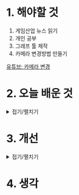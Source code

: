 
# 1. 해야할 것

1. 게임산업 뉴스 읽기 
2. 개인 공부  
3. 그래프 툴 제작
4. 카메라 변경방법 만들기

[유튜브: 카메라 변경](https://youtube.com/shorts/-78KDZQbnes?feature=shared)


# 2. 오늘 배운 것

<details>
<summary>접기/펼치기</summary>

## tension 그래프 툴 제작
<img width="370" height="180" alt="image" src="https://github.com/user-attachments/assets/71bce937-534b-4146-94d0-a028b9141697" />

<img width="220" height="255" alt="image" src="https://github.com/user-attachments/assets/a3eee971-0750-4e29-b22b-b93bf1560fd7" />

<img width="1516" height="816" alt="image" src="https://github.com/user-attachments/assets/dac0fb6a-630b-4653-ab07-a710cf884a0d" />


</details>




# 3. 개선


<details>
<summary>접기/펼치기</summary>


</details>



# 4. 생각


